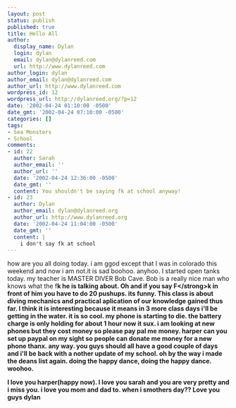 ```yaml
---
layout: post
status: publish
published: true
title: Hello All
author:
  display_name: Dylan
  login: dylan
  email: dylan@dylanreed.com
  url: http://www.dylanreed.com
author_login: dylan
author_email: dylan@dylanreed.com
author_url: http://www.dylanreed.com
wordpress_id: 12
wordpress_url: http://dylanreed.org/?p=12
date: '2002-04-24 01:10:00 -0500'
date_gmt: '2002-04-24 07:10:00 -0500'
categories: []
tags:
- Sea Monsters
- School
comments:
- id: 22
  author: Sarah
  author_email: ''
  author_url: ''
  date: '2002-04-24 12:36:00 -0500'
  date_gmt: ''
  content: You shouldn't be saying fk at school anyway!
- id: 23
  author: Dylan
  author_email: dylan@dylanreed.org
  author_url: http://www.dylanreed.org
  date: '2002-04-24 11:04:00 -0500'
  date_gmt: ''
  content: |
    i don't say fk at school
---
```

<p>how are you all doing today. i am ggod except that I was in colorado this weekend and now i am not.it is sad boohoo. anyhoo. I started open tanks today. my teacher is MASTER DIVER Bob Cave. Bob is a really nice man who knows what the f<strong>k he is talking about. Oh and if you say F<&#47;strong>k in front of him you have to do 20 pushups. its funny. This class is about diving mechanics and practical aplication of our knowledge gained thus far. I think it is interesting because it means in 3 more class days i'll be getting in the water. it is so cool. my phone is starting to die. the battery charge is only holding for about 1 hour now it sux. i am looking at new phones but they cost money so please pay pal me money. harper can you set up paypal on my sight so people can donate me money for a new phone thanx. any way. you guys should all have a good couple of days and i'll be back with a nother update of my school. oh by the way i made the deans list again. doing the happy dance, doing the happy dance. woohoo.</p>
<p>I love you harper(happy now). I love you sarah and you are very pretty and i miss you. i love you mom and dad to. when i smothers day?? Love you guys dylan</p>
